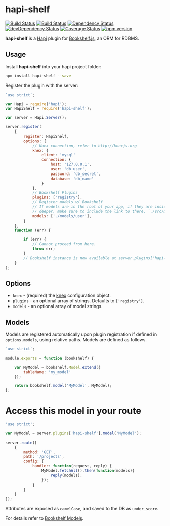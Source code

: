 # hapi-shelf

[![Build Status](https://travis-ci.org/peteut/hapi-shelf.svg)](
https://travis-ci.org/peteut/hapi-shelf)
[![Build Status](https://ci.appveyor.com/api/projects/status/github/peteut/hapi-shelf?svg=true)](
https://ci.appveyor.com/project/peteut/hapi-shelf)
[![Dependency Status](https://david-dm.org/peteut/hapi-shelf.svg)](
https://david-dm.org/peteut/hapi-shelf)
[![devDependency Status](https://david-dm.org/peteut/hapi-shelf/dev-status.svg)](
https://david-dm.org/peteut/hapi-shelf#info=devDependencies)
[![Coverage Status](https://img.shields.io/coveralls/peteut/hapi-shelf.svg)](
https://coveralls.io/r/peteut/hapi-shelf?branch=master)
[![npm version](https://badge.fury.io/js/hapi-shelf.svg)](
http://badge.fury.io/js/hapi-shelf)

**hapi-shelf** is a [Hapi](http://hapijs.com) plugin for [Bookshelf.js](
http://bookshelfjs.org), an ORM for RDBMS.

## Usage

Install **hapi-shelf** into your hapi project folder:

```bash
npm install hapi-shelf --save
```

Register the plugin with the server:

```javascript
`use strict`;

var Hapi = require('hapi');
var HapiShelf = require('hapi-shelf');

var server = Hapi.Server();

server.register(
    {
        register: HapiShelf,
        options: {
            // Knex connection, refer to http://knexjs.org
            knex: {
                client: 'mysql'
                connection: {
                    host: '127.0.0.1',
                    user: 'db_user',
                    password: 'db_secret',
                    database: 'db_name'
                }
            },
            // Bookshelf Plugins
            plugins: ['registry'],
            // Register models w/ Bookshelf
            // If models are in the root of your app, if they are inside a directory
            // deeper, make sure to include the link to there. `./src/models/user`, for example
            models: ['./models/user'],
        }
    },
    function (err) {

        if (err) {
            // Cannot proceed from here.
            throw err;
        }
        // Bookshelf instance is now available at server.plugins['hapi-shelf']
    }
);
```

## Options

* `knex` - (required) the [knex](http://knexjs.org) configuration object.
* `plugins` - an optional array of strings. Defaults to `['registry']`.
* `models` - an optional array of model strings.

## Models

Models are registered automatically upon plugin registration if defined
in `options.models`, using relative paths.
Models are defined as follows.

```javascript
`use strict`;

module.exports = function (bookshelf) {

    var MyModel = bookshelf.Model.extend({
        tableName: 'my_model'
    });

    return bookshelf.model('MyModel', MyModel);
};
```

# Access this model in your route

```javascript
'use strict';

var MyModel = server.plugins['hapi-shelf'].model('MyModel');

server.route([
    {
        method: 'GET',
        path: '/projects',
        config: {
            handler: function(request, reply) {
                MyModel.fetchAll().then(function(models){
                    reply(models);
                });
            }
        }
    }
]);
```

Attributes are exposed as `camelCase`, and saved to the DB as `under_score`.

For details refer to [Bookshelf Models](http://bookshelfjs.org/#Model).
